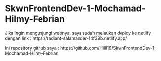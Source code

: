 # SkwnFrontendDev-1-Mochamad-Hilmy-Febrian

<p>Jika ingin mengunjungi webnya, saya sudah melaukan deploy ke netlify dengan link : https://radiant-salamander-14f39b.netlify.app/</p>

<P>Ini repository github saya : https://github.com/Hilll19/SkwnFrontendDev-1-Mochamad-Hilmy-Febrian</P>

